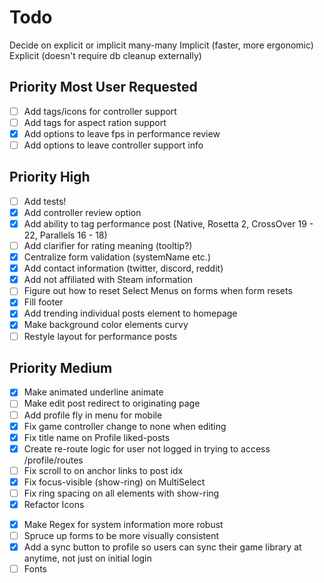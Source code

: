 # Todo

Decide on explicit or implicit many-many
Implicit (faster, more ergonomic)
Explicit (doesn't require db cleanup externally)

## Priority Most User Requested

- [ ] Add tags/icons for controller support
- [ ] Add tags for aspect ration support
- [x] Add options to leave fps in performance review
- [ ] Add options to leave controller support info

## Priority High

- [ ] Add tests!
- [x] Add controller review option
- [x] Add ability to tag performance post (Native, Rosetta 2, CrossOver 19 - 22,
      Parallels 16 - 18)
- [ ] Add clarifier for rating meaning (tooltip?)
- [x] Centralize form validation (systemName etc.)
- [x] Add contact information (twitter, discord, reddit)
- [x] Add not affiliated with Steam information
- [ ] Figure out how to reset Select Menus on forms when form resets
- [x] Fill footer
- [x] Add trending individual posts element to homepage
- [x] Make background color elements curvy
- [ ] Restyle layout for performance posts

## Priority Medium

- [x] Make animated underline animate
- [ ] Make edit post redirect to originating page
- [ ] Add profile fly in menu for mobile
- [x] Fix game controller change to none when editing
- [x] Fix title name on Profile liked-posts
- [x] Create re-route logic for user not logged in trying to access
      /profile/routes
- [ ] Fix scroll to on anchor links to post idx
- [x] Fix focus-visible (show-ring) on MultiSelect
- [ ] Fix ring spacing on all elements with show-ring
- [x] Refactor Icons
<!-- - [ ] Look at using .client.ts(x) extension for colorMode, instead of using
      suspense and lazy loading. -->
- [x] Make Regex for system information more robust
- [ ] Spruce up forms to be more visually consistent
- [x] Add a sync button to profile so users can sync their game library at
      anytime, not just on initial login
- [ ] Fonts
